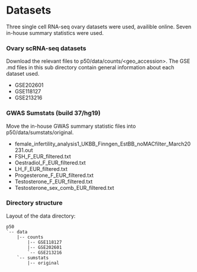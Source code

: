 # Datasets
Three single cell RNA-seq ovary datasets were used, availible online. Seven in-house summary statistics were used.

### Ovary scRNA-seq datasets
Download the relevant files to p50/data/counts/<geo_accession>. The GSE .md files in this sub directory contain general information about each dataset used.
- GSE202601
- GSE118127
- GSE213216

### GWAS Sumstats (build 37/hg19)
Move the in-house GWAS summary statistic files into p50/data/sumstats/original.
- female_infertility_analysis1_UKBB_Finngen_EstBB_noMACfilter_March20231.out
- FSH_F_EUR_filtered.txt
- Oestradiol_F_EUR_filtered.txt
- LH_F_EUR_filtered.txt          
- Progesterone_F_EUR_filtered.txt
- Testosterone_F_EUR_filtered.txt
- Testosterone_sex_comb_EUR_filtered.txt

### Directory structure
Layout of the data directory:
```
p50
`-- data
    |-- counts
        |-- GSE118127
        |-- GSE202601
        `-- GSE213216
    `-- sumstats
        |-- original
```
